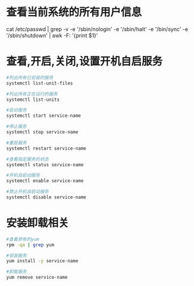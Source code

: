 # 查看当前系统的所有用户信息
cat /etc/passwd | grep -v -e '/sbin/nologin' -e '/sbin/halt' -e '/bin/sync' -e '/sbin/shutdown' | awk -F: '{print $1}'


# 查看,开启,关闭,设置开机自启服务

```bash
#列出所有已安装的服务
systemctl list-unit-files

#列出所有正在运行的服务
systemctl list-units

#启动服务 
systemctl start service-name 

#停止服务 
systemctl stop service-name 

#重启服务
systemctl restart service-name 

#查看指定服务的状态
systemctl status service-name 

#开机自启动服务 
systemctl enable service-name 

#禁止开机自启动服务
systemctl disable service-name 
```



# 安装卸载相关

```bash
#查看原有的yum 
rpm -qa | grep yum

#安装服务
yum install -y service-name

#卸载服务
yum remove service-name
```

















































